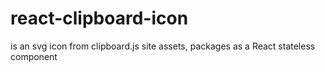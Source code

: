# react-clipboard-icon
is an svg icon from clipboard.js site assets, packages as a React stateless component
